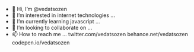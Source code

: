 - 👋 Hi, I’m @vedatsozen
- 👀 I’m interested in internet technologies ...
- 🌱 I’m currently learning javascript ...
- 💞️ I’m looking to collaborate on ...
- 📫 How to reach me ... twitter.com/vedatsozen behance.net/vedatsozen codepen.io/vedatsozen

<!---
vedatsozen/vedatsozen is a ✨ special ✨ repository because its `README.md` (this file) appears on your GitHub profile.
You can click the Preview link to take a look at your changes.
--->
